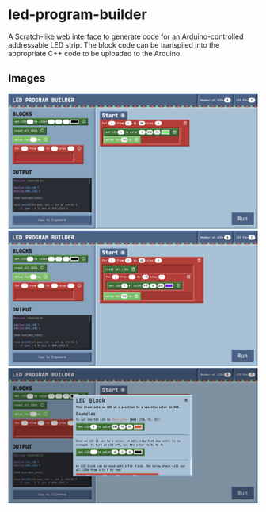 # led-program-builder

A Scratch-like web interface to generate code for an Arduino-controlled addressable LED strip.
The block code can be transpiled into the appropriate C++ code to be uploaded to the Arduino.

## Images

![Demo Image 1](demo/image1.png)
![Demo Image 2](demo/image2.png)
![Demo Image 3](demo/image3.png)

